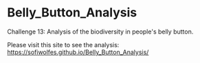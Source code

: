 # Belly_Button_Analysis
Challenge 13: Analysis of the biodiversity in people's belly button.


Please visit this site to see the analysis:
https://sofiwolfes.github.io/Belly_Button_Analysis/
